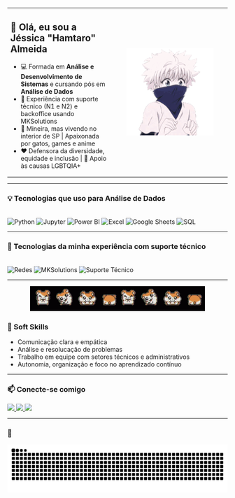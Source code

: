 <table>
  <tr>
    <td>

## 👋 Olá, eu sou a Jéssica "Hamtaro" Almeida

- 💻 Formada em **Análise e Desenvolvimento de Sistemas** e cursando pós em **Análise de Dados**
- 🔧 Experiência com suporte técnico (N1 e N2) e backoffice usando MKSolutions
- 📍 Mineira, mas vivendo no interior de SP | Apaixonada por gatos, games e anime
- ❤️ Defensora da diversidade, equidade e inclusão | 🌈 Apoio às causas LGBTQIA+
</td>
    <td align="center" width="250">
      <img src="src/killua.gif" />
    </td>
  </tr>
</table>

---

### 💡 Tecnologias que uso para Análise de Dados

<div style="display: inline_block"><br/>
  <img align="center" alt="Python" src="https://img.shields.io/badge/-Python-3776AB?style=for-the-badge&logo=python&logoColor=white" />
  <img align="center" alt="Jupyter" src="https://img.shields.io/badge/-Jupyter-F37626?style=for-the-badge&logo=jupyter&logoColor=white" />
  <img align="center" alt="Power BI" src="https://img.shields.io/badge/-PowerBI-F2C811?style=for-the-badge&logo=powerbi&logoColor=black" />
  <img align="center" alt="Excel" src="https://img.shields.io/badge/-Excel-217346?style=for-the-badge&logo=microsoft-excel&logoColor=white" />
  <img align="center" alt="Google Sheets" src="https://img.shields.io/badge/-Google%20Sheets-34A853?style=for-the-badge&logo=google-sheets&logoColor=white" />
  <img align="center" alt="SQL" src="https://img.shields.io/badge/-SQL-4479A1?style=for-the-badge&logo=mysql&logoColor=white" />
</div>

---

### 🔧 Tecnologias da minha experiência com suporte técnico

<div style="display: inline_block"><br/>
  <img align="center" alt="Redes" src="https://img.shields.io/badge/-Redes-0A66C2?style=for-the-badge&logo=windows&logoColor=white" />
  <img align="center" alt="MKSolutions" src="https://img.shields.io/badge/-MKSolutions-444444?style=for-the-badge" />
  <img align="center" alt="Suporte Técnico" src="https://img.shields.io/badge/-Suporte%20Técnico-FF6F00?style=for-the-badge&logo=headset&logoColor=white" />
</div>

---

<div align="center">
  <img src="src/hamtaro.gif" />
</div>

### 💬 Soft Skills

- Comunicação clara e empática
- Análise e resolucação de problemas
- Trabalho em equipe com setores técnicos e administrativos
- Autonomia, organização e foco no aprendizado contínuo

---

### 📫 Conecte-se comigo

<div align="left">
  <a href="https://www.linkedin.com/in/jessialmeida/" target="_blank">
    <img src="https://img.shields.io/badge/-LinkedIn-%230077B5?style=for-the-badge&logo=linkedin&logoColor=white" />
  </a>
  <a href="https://instagram.com/jazz_almeida" target="_blank">
    <img src="https://img.shields.io/badge/-Instagram-%23E4405F?style=for-the-badge&logo=instagram&logoColor=white" />
  </a>
  <a href="mailto:almeida.jtec@gmail.com">
    <img src="https://img.shields.io/badge/-Gmail-%23333?style=for-the-badge&logo=gmail&logoColor=white" />
  </a>
</div>

---

### 🐍

<div align="center">
  <picture>
    <source media="(prefers-color-scheme: dark)" srcset="https://raw.githubusercontent.com/jazzalmeida/jazzalmeida/output/github-contribution-grid-snake-dark.svg" />
    <source media="(prefers-color-scheme: light)" srcset="https://raw.githubusercontent.com/jazzalmeida/jazzalmeida/output/github-contribution-grid-snake.svg" />
    <img alt="snake gif" src="https://raw.githubusercontent.com/jazzalmeida/jazzalmeida/output/github-contribution-grid-snake.svg" />
  </picture>
</div>
